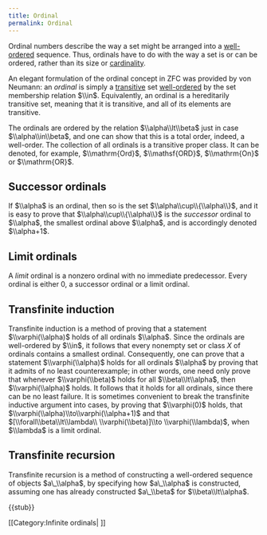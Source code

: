 ```yaml
---
title: Ordinal
permalink: Ordinal
---
```



Ordinal numbers describe the way a set might be arranged into a [well-ordered](Ordering_Relations "Ordering Relations") sequence. Thus, ordinals have to do with the way a set is or can be ordered, rather than its size or [ cardinality](Cardinal_ "Cardinal ").

An elegant formulation of the ordinal concept in ZFC was provided by von Neumann: an *ordinal* is simply a [transitive](Transitive "Transitive") set [well-ordered](Ordering_Relations "Ordering Relations") by the set membership relation $\\in$. Equivalently, an ordinal is a hereditarily transitive set, meaning that it is transitive, and all of its elements are transitive.

The ordinals are ordered by the relation $\\alpha\\lt\\beta$ just in case $\\alpha\\in\\beta$, and one can show that this is a total order, indeed, a well-order. The collection of all ordinals is a transitive proper class. It can be denoted, for example, $\\mathrm{Ord}$, $\\mathsf{ORD}$, $\\mathrm{On}$ or $\\mathrm{OR}$.

## Successor ordinals

If $\\alpha$ is an ordinal, then so is the set $\\alpha\\cup\\{\\alpha\\}$, and it is easy to prove that $\\alpha\\cup\\{\\alpha\\}$ is the *successor* ordinal to $\\alpha$, the smallest ordinal above $\\alpha$, and is accordingly denoted $\\alpha+1$.

## Limit ordinals

A *limit* ordinal is a nonzero ordinal with no immediate predecessor. Every ordinal is either $0$, a successor ordinal or a limit ordinal.

## Transfinite induction

Transfinite induction is a method of proving that a statement $\\varphi(\\alpha)$ holds of all ordinals $\\alpha$. Since the ordinals are well-ordered by $\\in$, it follows that every nonempty set or class $X$ of ordinals contains a smallest ordinal. Consequently, one can prove that a statement $\\varphi(\\alpha)$ holds for all ordinals $\\alpha$ by proving that it admits of no least counterexample; in other words, one need only prove that whenever $\\varphi(\\beta)$ holds for all $\\beta\\lt\\alpha$, then $\\varphi(\\alpha)$ holds. It follows that it holds for all ordinals, since there can be no least failure. It is sometimes convenient to break the transfinite inductive argument into cases, by proving that $\\varphi(0)$ holds, that $\\varphi(\\alpha)\\to\\varphi(\\alpha+1)$ and that $[\\forall\\beta\\lt\\lambda\\ \\varphi(\\beta)]\\to \\varphi(\\lambda)$, when $\\lambda$ is a limit ordinal.

## Transfinite recursion

Transfinite recursion is a method of constructing a well-ordered sequence of objects $a\_\\alpha$, by specifying how $a\_\\alpha$ is constructed, assuming one has already constructed $a\_\\beta$ for $\\beta\\lt\\alpha$.

{{stub}}

[[Category:Infinite ordinals| ]]